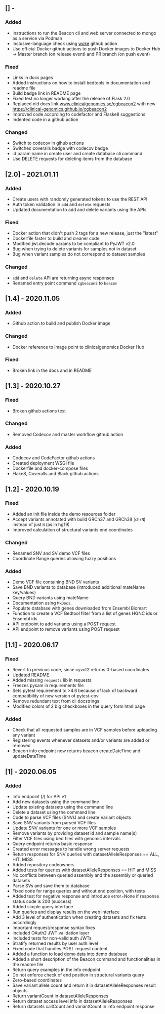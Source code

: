 ## [] -
### Added
- Instructions to run the Beacon cli and web server connected to mongo as a service via Podman
- Inclusive-language check using [woke](https://github.com/get-woke/woke) github action
- Use official Docker github actions to push Docker images to Docker Hub -> Master branch (on release event) and PR branch (on push event)
### Fixed
- Links in docs pages
- Added instructions on how to install bedtools in documentation and readme file
- Build badge link in README page
- Fixed test no longer working after the release of Flask 2.0
- Replaced old docs link www.clinicalgenomics.se/cgbeacon2 with new https://clinical-genomics.github.io/cgbeacon2
- Improved code according to codefactor and Flaske8 suggestions
- Indented code in a github action
### Changed
- Switch to codecov in gihub actions
- Switched coveralls badge with codecov badge
- id param name in create user and create database cli command
- Use DELETE requests for deleting items from the database


## [2.0] - 2021.01.11
### Added
- Create users with randomly generated tokens to use the REST API
- Auth token validation in `add` and `delete` requests
- Updated documentation to add and delete variants using the APIs
### Fixed
- Docker action that didn't push 2 tags for a new release, just the "latest"
- Dockerfile faster to build and cleaner code
- Modified jwt.decode params to be compliant to PyJWT v2.0
- Bug when trying to delete variants for samples not in dataset
- Bug when variant samples do not correspond to dataset samples
### Changed
- `add` and `delete` API are returning async responses
- Renamed entry point command `cgbeacon2` to `beacon`


## [1.4] - 2020.11.05
### Added
- Github action to build and publish Docker image
### Changed
- Docker reference to image point to clinicalgenomics Docker Hub
### Fixed
- Broken link in the docs and in README


## [1.3] - 2020.10.27

### Fixed
- Broken github actions test
### Changed
- Removed Codecov and master workflow github action
### Added
- Codecov and CodeFactor github actions
- Created deployment WSGI file
- Dockerfile and docker-compose files
- Flake8, Coveralls and Black github actions


## [1.2] - 2020.10.19

### Fixed
- Added an init file inside the demo resources folder
- Accept variants annotated with build GRCh37 and GRCh38 (`chrN`) instead of just `N` (as in hg19)
- Improved calculation of structural variants end coordinates

### Changed
- Renamed SNV and SV demo VCF files
- Coordinate Range queries allowing fuzzy positions

### Added
- Demo VCF file containing BND SV variants
- Save BND variants to database (introduced additional mateName key/values)
- Query BND variants using mateName
- Documentation using `MkDocs`.
- Populate database with genes downloaded from Ensembl Biomart
- Function to create a VCF Bedtool filter from a list of genes HGNC ids or Ensembl ids
- API endpoint to add variants using a POST request
- API endpoint to remove variants using POST request


## [1.1] - 2020.06.17

### Fixed
- Revert to previous code, since cyvcf2 returns 0-based coordinates
- Updated README
- Added missing `requests` lib in requests
- Freezes pysam in requirements file
- Sets pytest requirement to >4.6 because of lack of backward compatibility of new version of pytest-cov
- Remove redundant text from cli docstrings
- Modified colors of 2 big checkboxes in the query form html page

### Added
- Check that all requested samples are in VCF samples before uploading any variant
- Registering events whenever datasets and/or variants are added or removed
- Beacon info endpoint now returns beacon createDateTime and updateDateTime


## [1] - 2020.06.05

### Added
- Info endpoint (/) for API v1
- Add new datasets using the command line
- Update existing datasets using the command line
- Delete a dataset using the command line
- Code to parse VCF files (SNVs) and create Variant objects
- Save SNV variants from parsed VCF files
- Update SNV variants for one or more VCF samples
- Remove variants by providing dataset id and sample name(s)
- Filter VCF files using bed files with genomic intervals
- Query endpoint returns basic response
- Created error messages to handle wrong server requests
- Return responses for SNV queries with datasetAlleleResponses == ALL, HIT, MISS
- Added repository codeowners
- Added tests for queries with datasetAlleleResponses == HIT and MISS
- No conflicts between queried assembly and the assembly or queried datasets
- Parse SVs and save them to database
- Fixed code for range queries and without end position, with tests
- Added test for negative response and introduce error=None if response status code is 200 (success)
- Added simple query interface
- Run queries and display results on the web interface
- Add 3 level of authentication when creating datasets and fix tests accordingly
- Important request/response syntax fixes
- Included OAuth2 JWT validation layer
- Included tests for non-valid auth JWTs
- Stratify returned results by user auth level
- Fixed code that handles POST request content
- Added a function to load demo data into demo database
- Added a short description of the Beacon command and functionalities in the readme file
- Return query examples in the info endpoint
- Do not enforce check of end position in structural variants query
- Zero-based coordinates
- Save variant allele count and return it in datasetAlleleResponses result objects
- Return variantCount in datasetAlleleResponses
- Return dataset access level info in datasetAlleleResponses
- Return datasets callCount and variantCount in info endpoint response
